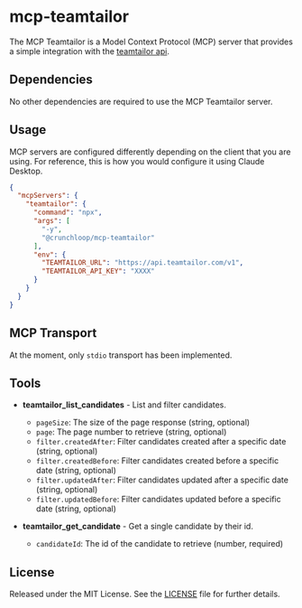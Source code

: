 # mcp-teamtailor

The MCP Teamtailor is a Model Context Protocol (MCP) server that provides a simple integration with the [teamtailor api](https://docs.teamtailor.com/).

## Dependencies

No other dependencies are required to use the MCP Teamtailor server.

## Usage

MCP servers are configured differently depending on the client that you are using. For reference, this is how you would configure it using Claude Desktop.

```json
{
  "mcpServers": {
    "teamtailor": {
      "command": "npx",
      "args": [
        "-y",
        "@crunchloop/mcp-teamtailor"
      ],
      "env": {
        "TEAMTAILOR_URL": "https://api.teamtailor.com/v1",
        "TEAMTAILOR_API_KEY": "XXXX"
      }
    }
  }
}
```

## MCP Transport

At the moment, only `stdio` transport has been implemented.

## Tools

- **teamtailor_list_candidates** - List and filter candidates.
  - `pageSize`: The size of the page response (string, optional)
  - `page`: The page number to retrieve (string, optional)
  - `filter.createdAfter`: Filter candidates created after a specific date (string, optional)
  - `filter.createdBefore`: Filter candidates created before a specific date (string, optional)
  - `filter.updatedAfter`: Filter candidates updated after a specific date (string, optional)
  - `filter.updatedBefore`: Filter candidates updated before a specific date (string, optional)

- **teamtailor_get_candidate** - Get a single candidate by their id.
  - `candidateId`: The id of the candidate to retrieve (number, required)

## License

Released under the MIT License.  See the [LICENSE](./LICENSE) file for further details.
